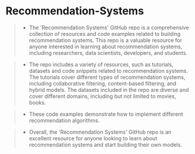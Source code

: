 # Recommendation-Systems
> * The 'Recommendation Systems' GitHub repo is a comprehensive collection of resources and code examples related to building recommendation systems. This repo is a valuable resource for anyone interested in learning about recommendation systems, including researchers, data scientists, developers, and students.

> * The repo includes a variety of resources, such as tutorials, datasets and code snippets related to recommendation systems. The tutorials cover different types of recommendation systems, including collaborative filtering, content-based filtering, and hybrid models. The datasets included in the repo are diverse and cover different domains, including but not limited to movies, books.

> * These code examples demonstrate how to implement different recommendation algorithms.

> * Overall, the 'Recommendation Systems' GitHub repo is an excellent resource for anyone looking to learn about recommendation systems and start building their own models.
